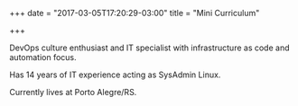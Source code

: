+++
date = "2017-03-05T17:20:29-03:00"
title = "Mini Curriculum"

+++

DevOps culture enthusiast and IT specialist with infrastructure as code and automation focus.

Has 14 years of IT experience acting as SysAdmin Linux.

Currently lives at Porto Alegre/RS.
